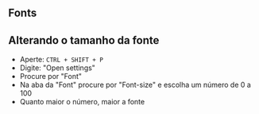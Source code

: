## Fonts

## Alterando o tamanho da fonte 
* Aperte: `CTRL + SHIFT + P`
* Digite: "Open settings"
* Procure por "Font"
* Na aba da "Font" procure por "Font-size" e escolha um número de 0 a 100
* Quanto maior o número, maior a fonte


